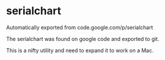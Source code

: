 # serialchart
Automatically exported from code.google.com/p/serialchart

The serialchart was found on google code and exported to git.

This is a nifty utility and need to expand it to work on a Mac.
